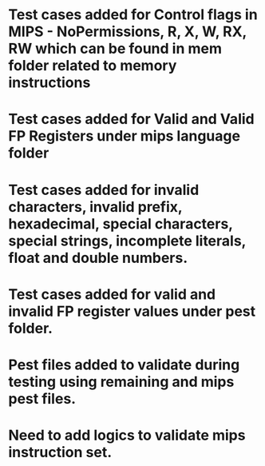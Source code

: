 # Test cases added for Control flags in MIPS - NoPermissions, R, X, W, RX, RW which can be found in mem folder related to memory instructions

# Test cases added for Valid and Valid FP Registers under mips language folder

# Test cases added for invalid characters, invalid prefix, hexadecimal, special characters, special strings, incomplete literals, float and double numbers.

# Test cases added for valid and invalid FP register values under pest folder.

# Pest files added to validate during testing using remaining and mips pest files.

# Need to add logics to validate mips instruction set.
